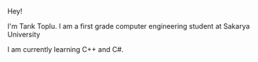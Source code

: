 Hey!

I'm Tarık Toplu. I am a first grade computer engineering student at Sakarya University

I am currently learning C++ and C#. 
